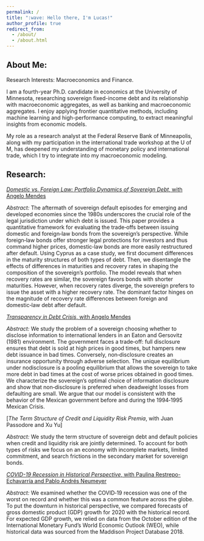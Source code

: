```yaml
---
permalink: /
title: ":wave: Hello there, I'm Lucas!"
author_profile: true
redirect_from: 
  - /about/
  - /about.html
---
```


## About Me:

Research Interests: Macroeconomics and Finance.

 I am a fourth-year Ph.D. candidate in economics at the University of Minnesota, researching sovereign fixed-income debt and its relationship with macroeconomic aggregates, as well as banking and macroeconomic aggregates. I enjoy applying frontier quantitative methods, including machine learning and high-performance computing, to extract meaningful insights from economic models.

My role as a research analyst at the Federal Reserve Bank of Minneapolis, along with my participation in the international trade workshop at the U of M, has deepened my understanding of monetary policy and international trade, which I try to integrate into my macroeconomic modeling.


## Research:

[*Domestic vs. Foreign Law:
Portfolio Dynamics of Sovereign Debt*, with Angelo Mendes](assets/papers/domestic_vs_foreign.pdf)

_Abstract:_ The aftermath of sovereign default episodes for emerging and developed economies since the 1980s underscores the crucial role of
the legal jurisdiction under which debt is issued. This paper provides a quantitative framework for evaluating the trade‑offs between issuing
domestic and foreign‑law bonds from the sovereign’s perspective. While foreign‑law bonds offer stronger legal protections for investors and
thus command higher prices, domestic‑law bonds are more easily restructured after default. Using Cyprus as a case study, we first document
differences in the maturity structures of both types of debt. Then, we disentangle the effects of differences in maturities and recovery rates in
shaping the composition of the sovereign’s portfolio. The model reveals that when recovery rates are similar, the sovereign favors bonds with
shorter maturities. However, when recovery rates diverge, the sovereign prefers to issue the asset with a higher recovery rate. The dominant
factor hinges on the magnitude of recovery rate differences between foreign and domestic‑law debt after default.

[*Transparency in Debt Crisis*, with Angelo Mendes](assets/papers/transparency_in_debt_crisis.pdf)

_Abstract:_ We study the problem of a sovereign choosing whether to disclose information to international lenders in an Eaton and Gersovitz
(1981) environment. The government faces a trade‑off: full disclosure ensures that debt is sold at high prices in good times, but hampers new
debt issuance in bad times. Conversely, non‑disclosure creates an insurance opportunity through adverse selection. The unique equilibrium
under nodisclosure is a pooling equilibrium that allows the sovereign to take more debt in bad times at the cost of worse prices obtained in good
times. We characterize the sovereign’s optimal choice of information disclosure and show that non‑disclosure is preferred when deadweight
losses from defaulting are small. We argue that our model is consistent with the behavior of the Mexican government before and during the
1994‑1995 Mexican Crisis.

[*The Term Structure of Credit and Liquidity Risk Premia*, with Juan Passodore and Xu Yu]

_Abstract:_ We study the term structure of sovereign debt and default policies when credit and liquidity risk are jointly determined. To account
for both types of risks we focus on an economy with incomplete markets, limited commitment, and search frictions in the secondary market for
sovereign bonds.

[*COVID-19 Recession in Historical Perspective*, with Paulina Restrepo-Echavarría and Pablo Andrés Neumeyer](https://www.stlouisfed.org/on-the-economy/2020/november/covid19-recession-historical-perspective)

_Abstract:_ We examined whether the COVID‑19 recession was one of the worst on record and whether this was a common feature across the
globe. To put the downturn in historical perspective, we compared forecasts of gross domestic product (GDP) growth for 2020 with the historical
record. For expected GDP growth, we relied on data from the October edition of the International Monetary Fund’s World Economic Outlook
(WEO), while historical data was sourced from the Maddison Project Database 2018.
